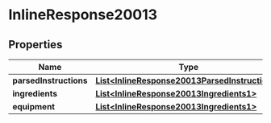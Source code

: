 

# InlineResponse20013

## Properties

Name | Type | Description | Notes
------------ | ------------- | ------------- | -------------
**parsedInstructions** | [**List&lt;InlineResponse20013ParsedInstructions&gt;**](InlineResponse20013ParsedInstructions.md) |  | 
**ingredients** | [**List&lt;InlineResponse20013Ingredients1&gt;**](InlineResponse20013Ingredients1.md) |  | 
**equipment** | [**List&lt;InlineResponse20013Ingredients1&gt;**](InlineResponse20013Ingredients1.md) |  | 




